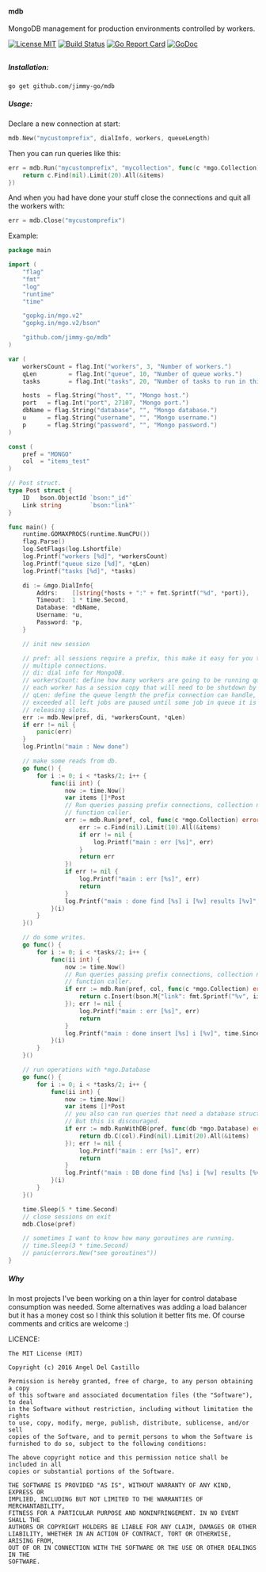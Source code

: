 #### mdb

MongoDB management for production environments controlled by workers.

[![License MIT](https://img.shields.io/npm/l/express.svg)](http://opensource.org/licenses/MIT)
[![Build Status](https://travis-ci.org/jimmy-go/jobQ.svg?branch=master)](https://travis-ci.org/jimmy-go/jobQ)
[![Go Report Card](https://goreportcard.com/badge/github.com/jimmy-go/mdb)](https://goreportcard.com/report/github.com/jimmy-go/mdb)
[![GoDoc](http://godoc.org/github.com/jimmy-go/mdb?status.png)](http://godoc.org/github.com/jimmy-go/mdb)

##

##### Installation:

```
go get github.com/jimmy-go/mdb
```

##### Usage:

Declare a new connection at start:
```go
mdb.New("mycustomprefix", dialInfo, workers, queueLength)
```

Then you can run queries like this:
```go
err = mdb.Run("mycustomprefix", "mycollection", func(c *mgo.Collection) error {
    return c.Find(nil).Limit(20).All(&items)
})
```

And when you had have done your stuff close the connections and quit all the workers with:
```go
err = mdb.Close("mycustomprefix")
```

Example:

```go
package main

import (
	"flag"
	"fmt"
	"log"
	"runtime"
	"time"

	"gopkg.in/mgo.v2"
	"gopkg.in/mgo.v2/bson"

	"github.com/jimmy-go/mdb"
)

var (
	workersCount = flag.Int("workers", 3, "Number of workers.")
	qLen         = flag.Int("queue", 10, "Number of queue works.")
	tasks        = flag.Int("tasks", 20, "Number of tasks to run in this example.")

	hosts  = flag.String("host", "", "Mongo host.")
	port   = flag.Int("port", 27107, "Mongo port.")
	dbName = flag.String("database", "", "Mongo database.")
	u      = flag.String("username", "", "Mongo username.")
	p      = flag.String("password", "", "Mongo password.")
)

const (
	pref = "MONGO"
	col  = "items_test"
)

// Post struct.
type Post struct {
	ID   bson.ObjectId `bson:"_id"`
	Link string        `bson:"link"`
}

func main() {
	runtime.GOMAXPROCS(runtime.NumCPU())
	flag.Parse()
	log.SetFlags(log.Lshortfile)
	log.Printf("workers [%d]", *workersCount)
	log.Printf("queue size [%d]", *qLen)
	log.Printf("tasks [%d]", *tasks)

	di := &mgo.DialInfo{
		Addrs:    []string{*hosts + ":" + fmt.Sprintf("%d", *port)},
		Timeout:  1 * time.Second,
		Database: *dbName,
		Username: *u,
		Password: *p,
	}

	// init new session

	// pref: all sessions require a prefix, this make it easy for you to handle
	// multiple connections.
	// di: dial info for MongoDB.
	// workersCount: define how many workers are going to be running queries,
	// each worker has a session copy that will need to be shutdown by calling mdb.Close(prefix)
	// qLen: define the queue length the prefix connection can handle, when is
	// exceeded all left jobs are paused until some job in queue it is dispatched
	// releasing slots.
	err := mdb.New(pref, di, *workersCount, *qLen)
	if err != nil {
		panic(err)
	}
	log.Println("main : New done")

	// make some reads from db.
	go func() {
		for i := 0; i < *tasks/2; i++ {
			func(ii int) {
				now := time.Now()
				var items []*Post
				// Run queries passing prefix connections, collection name and
				// function caller.
				err := mdb.Run(pref, col, func(c *mgo.Collection) error {
					err := c.Find(nil).Limit(10).All(&items)
					if err != nil {
						log.Printf("main : err [%s]", err)
					}
					return err
				})
				if err != nil {
					log.Printf("main : err [%s]", err)
					return
				}
				log.Printf("main : done find [%s] i [%v] results [%v]", time.Since(now), ii, len(items))
			}(i)
		}
	}()

	// do some writes.
	go func() {
		for i := 0; i < *tasks/2; i++ {
			func(ii int) {
				now := time.Now()
				// Run queries passing prefix connections, collection name and
				// function caller.
				if err := mdb.Run(pref, col, func(c *mgo.Collection) error {
					return c.Insert(bson.M{"link": fmt.Sprintf("%v", ii)})
				}); err != nil {
					log.Printf("main : err [%s]", err)
					return
				}
				log.Printf("main : done insert [%s] i [%v]", time.Since(now), ii)
			}(i)
		}
	}()

	// run operations with *mgo.Database
	go func() {
		for i := 0; i < *tasks/2; i++ {
			func(ii int) {
				now := time.Now()
				var items []*Post
				// you also can run queries that need a database struct.
				// But this is discouraged.
				if err := mdb.RunWithDB(pref, func(db *mgo.Database) error {
					return db.C(col).Find(nil).Limit(20).All(&items)
				}); err != nil {
					log.Printf("main : err [%s]", err)
					return
				}
				log.Printf("main : DB done find [%s] i [%v] results [%v]", time.Since(now), ii, len(items))
			}(i)
		}
	}()

	time.Sleep(5 * time.Second)
	// close sessions on exit
	mdb.Close(pref)

	// sometimes I want to know how many goroutines are running.
	// time.Sleep(3 * time.Second)
	// panic(errors.New("see goroutines"))
}
```

##### Why

In most projects I've been working on a thin layer for control database consumption was needed.
Some alternatives was adding a load balancer but it has a money cost so I think this solution it better fits me.
Of course comments and critics are welcome :)

LICENCE:

```
The MIT License (MIT)

Copyright (c) 2016 Angel Del Castillo

Permission is hereby granted, free of charge, to any person obtaining a copy
of this software and associated documentation files (the "Software"), to deal
in the Software without restriction, including without limitation the rights
to use, copy, modify, merge, publish, distribute, sublicense, and/or sell
copies of the Software, and to permit persons to whom the Software is
furnished to do so, subject to the following conditions:

The above copyright notice and this permission notice shall be included in all
copies or substantial portions of the Software.

THE SOFTWARE IS PROVIDED "AS IS", WITHOUT WARRANTY OF ANY KIND, EXPRESS OR
IMPLIED, INCLUDING BUT NOT LIMITED TO THE WARRANTIES OF MERCHANTABILITY,
FITNESS FOR A PARTICULAR PURPOSE AND NONINFRINGEMENT. IN NO EVENT SHALL THE
AUTHORS OR COPYRIGHT HOLDERS BE LIABLE FOR ANY CLAIM, DAMAGES OR OTHER
LIABILITY, WHETHER IN AN ACTION OF CONTRACT, TORT OR OTHERWISE, ARISING FROM,
OUT OF OR IN CONNECTION WITH THE SOFTWARE OR THE USE OR OTHER DEALINGS IN THE
SOFTWARE.
```
